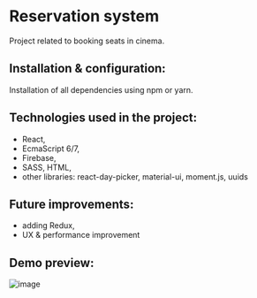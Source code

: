 Reservation system
===========================

Project related to booking seats in cinema.

Installation & configuration:
-------------------------

Installation of all dependencies using npm or yarn.

Technologies used in the project:
-------------------------

* React,
* EcmaScript 6/7,
* Firebase,
* SASS, HTML,
* other libraries: react-day-picker, material-ui, moment.js, uuids

Future improvements:
-------------------------
* adding Redux,
* UX & performance improvement

Demo preview:
-------------------------

![image](https://user-images.githubusercontent.com/39536739/50185703-de964800-0318-11e9-9ec4-b5247dc01d03.png)

